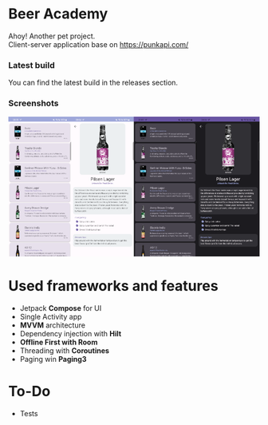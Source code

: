 # Beer Academy

Ahoy! Another pet project.  
Client-server application base on https://punkapi.com/

### Latest build

You can find the latest build in the releases section.

### Screenshots

![screenshots](./images/Screenshot_pan_small.png)

# Used frameworks and features

- Jetpack **Compose** for UI
- Single Activity app
- **MVVM** architecture
- Dependency injection with **Hilt**
- **Offline First with Room**
- Threading with **Coroutines**
- Paging win **Paging3**

# To-Do

- Tests